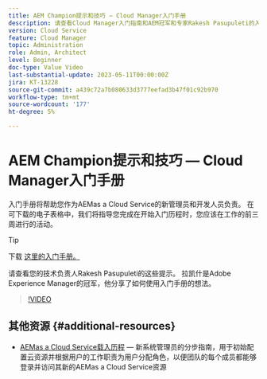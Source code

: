 ```yaml
---
title: AEM Champion提示和技巧 — Cloud Manager入门手册
description: 请查看Cloud Manager入门指南和AEM冠军和专家Rakesh Pasupuleti的入门手册的这些提示。
version: Cloud Service
feature: Cloud Manager
topic: Administration
role: Admin, Architect
level: Beginner
doc-type: Value Video
last-substantial-update: 2023-05-11T00:00:00Z
jira: KT-13228
source-git-commit: a439c72a7b080633d3777eefad3b47f01c92b970
workflow-type: tm+mt
source-wordcount: '177'
ht-degree: 5%

---
```



# AEM Champion提示和技巧 — Cloud Manager入门手册

入门手册将帮助您作为AEMas a Cloud Service的新管理员和开发人员负责。 在可下载的电子表格中，我们将指导您完成在开始入门历程时，您应该在工作的前三周进行的活动。

>[!TIP]
>
>下载 [这里的入门手册。](./assets/AEM-Cloud-Manager-Onboarding-Playbook.xlsx)

请查看您的技术负责人Rakesh Pasupuleti的这些提示。 拉凯什是Adobe Experience Manager的冠军，他分享了如何使用入门手册的想法。

>[!VIDEO](https://video.tv.adobe.com/v/3419299?quality=12&learn=on)

## 其他资源 {#additional-resources}

* [AEMas a Cloud Service载入历程](https://experienceleague.adobe.com/docs/experience-manager-cloud-service/content/onboarding/journey/overview.html)  — 新系统管理员的分步指南，用于初始配置云资源并根据用户的工作职责为用户分配角色，以便团队的每个成员都能够登录并访问其新的AEMas a Cloud Service资源

